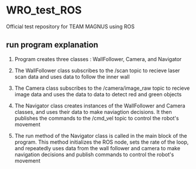 # WRO_test_ROS
Official test repository for TEAM MAGNUS using ROS

## run program explanation
1. Program creates three classes : WallFollower, Camera, and Navigator

2. The WallFollower class subscribes to the /scan topic to recieve laser scan data and uses data to follow the inner wall

3. The Camera class subscribes to the /camera/image_raw topic to recieve image data and uses the data to data to detect red and green objects

4. The Navigator class creates instances of the WallFollower and Camera classes, and uses their data to make naviagtion decisions. It then publishes the commands to the /cmd_vel topic to control the robot's movement

5. The run method of the Navigator class is called in the main block of the program. This method initializes the ROS node, sets the rate of the loop, and repeatedly uses data from the wall follower and camera to make navigation decisions and publish commands to control the robot's movement